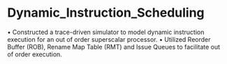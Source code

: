 # Dynamic_Instruction_Scheduling
•	Constructed a trace-driven simulator to model dynamic instruction execution for an out of order superscalar processor.
•	Utilized Reorder Buffer (ROB), Rename Map Table (RMT) and Issue Queues to facilitate out of order execution.

